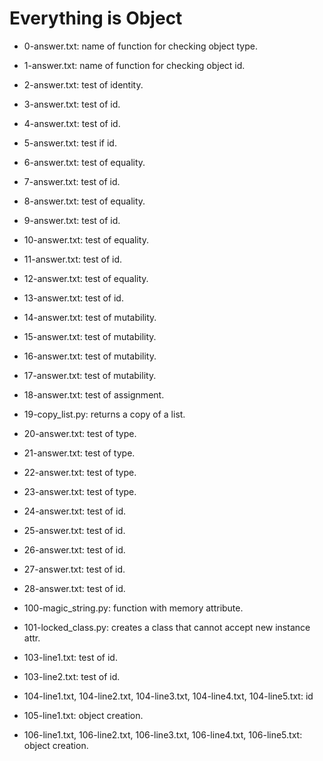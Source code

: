 # Everything is Object

* 0-answer.txt: name of function for checking object type.

* 1-answer.txt: name of function for checking object id.

* 2-answer.txt: test of identity.

* 3-answer.txt: test of id.

* 4-answer.txt: test of id.

* 5-answer.txt: test if id.

* 6-answer.txt: test of equality.

* 7-answer.txt: test of id.

* 8-answer.txt: test of equality.

* 9-answer.txt: test of id.

* 10-answer.txt: test of equality.

* 11-answer.txt: test of id.

* 12-answer.txt: test of equality.

* 13-answer.txt: test of id.

* 14-answer.txt: test of mutability.

* 15-answer.txt: test of mutability.

* 16-answer.txt: test of mutability.

* 17-answer.txt: test of mutability.

* 18-answer.txt: test of assignment.

* 19-copy_list.py: returns a copy of a list.

* 20-answer.txt: test of type.

* 21-answer.txt: test of type.

* 22-answer.txt: test of type.

* 23-answer.txt: test of type.

* 24-answer.txt: test of id.

* 25-answer.txt: test of id.

* 26-answer.txt: test of id.

* 27-answer.txt: test of id.

* 28-answer.txt: test of id.

* 100-magic_string.py: function with memory attribute.

* 101-locked_class.py: creates a class that cannot accept new instance attr.

* 103-line1.txt: test of id.

* 103-line2.txt: test of id.

* 104-line1.txt, 104-line2.txt, 104-line3.txt, 104-line4.txt, 104-line5.txt: id

* 105-line1.txt: object creation.

* 106-line1.txt, 106-line2.txt, 106-line3.txt, 106-line4.txt, 106-line5.txt: object creation.
